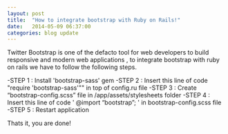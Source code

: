 ```yaml
---
layout: post
title:  "How to integrate bootstrap with Ruby on Rails!"
date:   2014-05-09 06:37:00
categories: blog update
---
```

Twitter Bootstrap is one of the defacto tool for web developers to build responsive and modern web applications , to integrate bootstrap with ruby on rails we have to follow the following steps.


-STEP 1 : Install 'bootstrap-sass' gem
-STEP 2 : Insert this line of code "require 'bootstrap-sass'""  in top of config.ru file
-STEP 3 : Create “bootstrap-config.scss” file in /app/assets/stylesheets folder
-STEP 4 : Insert this line of code ' @import “bootstrap”; ' in bootstrap-config.scss file
-STEP 5 : Restart application

Thats it, you are done!
